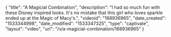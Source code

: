 {
    "title": "A Magicial Combination",
    "description": "I had so much fun with these Disney inspired looks. It's no mistake that this girl who loves sparkle ended up at the Magic of Macy's.",
    "videoid": "168936965",
    "date_created": "1533344998",
    "date_modified": "1533347325",
    "type": "captivate",
    "layout": "video",
    "url": "\/v\/a-magicial-combination\/168936965"
}